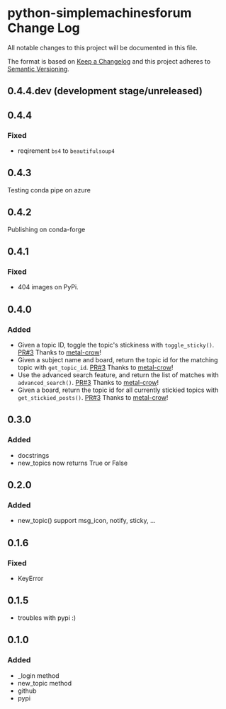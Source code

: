 # python-simplemachinesforum Change Log

All notable changes to this project will be documented in this file.

The format is based on [Keep a Changelog](http://keepachangelog.com/) and this project adheres to [Semantic Versioning](http://semver.org/).

## 0.4.4.dev (development stage/unreleased)

## 0.4.4
### Fixed
- reqirement `bs4` to `beautifulsoup4`

## 0.4.3
Testing conda pipe on azure

## 0.4.2
Publishing on conda-forge

## 0.4.1
### Fixed
- 404 images on PyPi.

## 0.4.0
### Added
- Given a topic ID, toggle the topic's stickiness with `toggle_sticky()`. [PR#3](https://github.com/oliver-zehentleitner/python-simplemachinesforum/pull/3) Thanks to [metal-crow](https://github.com/metal-crow)!
- Given a subject name and board, return the topic id for the matching topic with `get_topic_id`. [PR#3](https://github.com/oliver-zehentleitner/python-simplemachinesforum/pull/3) Thanks to [metal-crow](https://github.com/metal-crow)!
- Use the advanced search feature, and return the list of matches with `advanced_search()`. [PR#3](https://github.com/oliver-zehentleitner/python-simplemachinesforum/pull/3) Thanks to [metal-crow](https://github.com/metal-crow)!
- Given a board, return the topic id for all currently stickied topics with `get_stickied_posts()`. [PR#3](https://github.com/oliver-zehentleitner/python-simplemachinesforum/pull/3) Thanks to [metal-crow](https://github.com/metal-crow)!

## 0.3.0
### Added 
- docstrings
- new_topics now returns True or False

## 0.2.0
### Added
- new_topic() support msg_icon, notify, sticky, ...

## 0.1.6
### Fixed
- KeyError

## 0.1.5
- troubles with pypi :)

## 0.1.0
### Added
- _login method
- new_topic method
- github
- pypi
